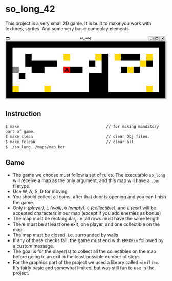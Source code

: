 # so_long_42

This project is a very small 2D game. It is built to make you work with textures, sprites. And some very basic gameplay elements.

<div align="center"><img src="./img/so_long.png" /></div>

## Instruction

```
$ make                                      // for making mandatory part of game.
$ make clean                                // clear Obj files.
$ make fclean                               // clear all
$ ./so_long ./maps/map.ber
```

## Game

- The game we choose must follow a set of rules. The executable `so_long` will receive a map as the only argument, and this map will have a `.ber` filetype.
- Use W, A, S, D for moving
- You should collect all coins, after that door is opening and you can finish the game.
- Only `P` _(player)_, `1` _(wall)_, `0` _(empty)_, `C` _(collectible)_, and `E` _(exit)_ will be accepted characters in our map (except if you add enemies as bonus)
- The map must be rectangular, i.e. all rows must have the same length
- There must be at least one exit, one player, and one collectible on the map
- The map must be closed, i.e. surrounded by walls
- If any of these checks fail, the game must end with `ERROR\n` followed by a custom message.
- The goal is for the player(s) to collect all the collectibles on the map before going to an exit in the least possible number of steps
- For the graphics part of the project we used a library called `minilibx`. It's fairly basic and somewhat limited, but was still fun to use in the project.
